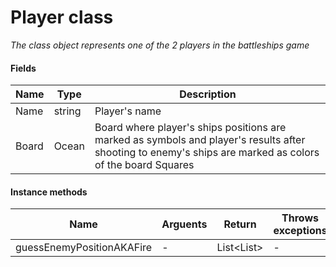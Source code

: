 # Player class
*The class object represents one of the 2 players in the battleships game*

#### Fields
Name | Type | Description
-----|------|------------
Name | string | Player's name
Board | Ocean | Board where player's ships positions are marked as symbols and player's results after shooting to enemy's ships are marked as colors of the board Squares

#### Instance methods
Name | Arguents | Return | Throws exceptions | Description
-----|----------|--------|-------------------|------------
guessEnemyPositionAKAFire | - |  List<List<Square>> |-|-